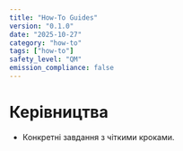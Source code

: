 ```yaml
---
title: "How-To Guides"
version: "0.1.0"
date: "2025-10-27"
category: "how-to"
tags: ["how-to"]
safety_level: "QM"
emission_compliance: false
---
```


# Керівництва

- Конкретні завдання з чіткими кроками.
